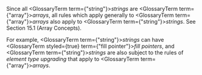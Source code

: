  



Since all <GlossaryTerm  term={"string"}><i>strings</i></GlossaryTerm> are <GlossaryTerm  term={"array"}><i>arrays</i></GlossaryTerm>, all rules which apply generally to <GlossaryTerm  term={"array"}><i>arrays</i></GlossaryTerm> also apply to <GlossaryTerm  term={"string"}><i>strings</i></GlossaryTerm>. See Section 15.1 (Array Concepts). 



For example, <GlossaryTerm  term={"string"}><i>strings</i></GlossaryTerm> can have <GlossaryTerm styled={true} term={"fill pointer"}><i>fill pointers</i></GlossaryTerm>, and <GlossaryTerm  term={"string"}><i>strings</i></GlossaryTerm> are also subject to the rules of *element type upgrading* that apply to <GlossaryTerm  term={"array"}><i>arrays</i></GlossaryTerm>. 



